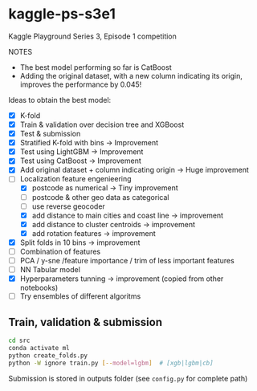 # kaggle-ps-s3e1

Kaggle Playground Series 3, Episode 1 competition

NOTES

* The best model performing so far is CatBoost
* Adding the original dataset, with a new column indicating its origin, improves the performance by 0.045!

Ideas to obtain the best model:

* [x] K-fold
* [x] Train & validation over decision tree and XGBoost
* [x] Test & submission
* [x] Stratified K-fold with bins -> Improvement
* [x] Test using LightGBM -> Improvement
* [x] Test using CatBoost -> Improvement
* [x] Add original dataset + column indicating origin -> Huge improvement
* [ ] Localization feature engenieering
  * [x] postcode as numerical -> Tiny improvement
  * [ ] postcode & other geo data as categorical
  * [ ] use reverse geocoder
  * [x] add distance to main cities and coast line -> improvement
  * [x] add distance to cluster centroids -> improvement
  * [x] add rotation features -> improvement
* [x] Split folds in 10 bins -> improvement
* [ ] Combination of features
* [ ] PCA / y-sne /feature importance / trim of less important features
* [ ] NN Tabular model
* [x] Hyperparameters tunning -> improvement (copied from other notebooks)
* [ ] Try ensembles of different algoritms

## Train, validation & submission

```bash
cd src
conda activate ml
python create_folds.py
python -W ignore train.py [--model=lgbm]  # [xgb|lgbm|cb]
```

Submission is stored in outputs folder (see `config.py` for complete path)
